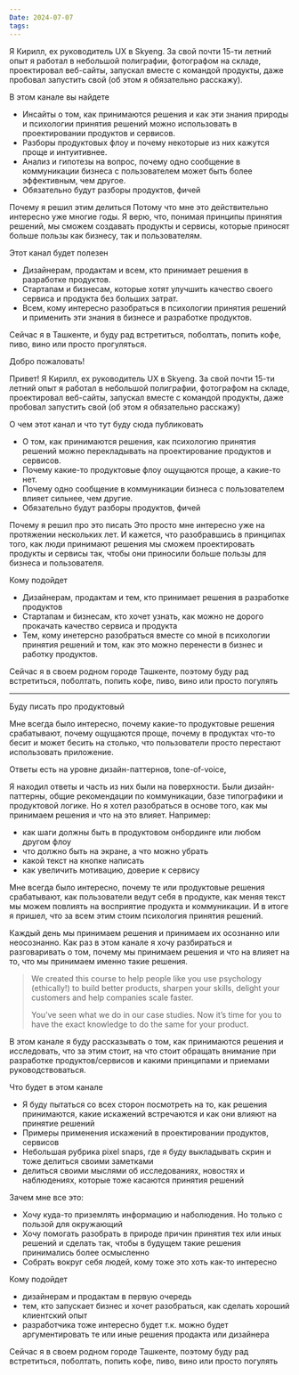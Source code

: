 ```yaml
---
Date: 2024-07-07
tags:
---
```

Я Кирилл, ex руководитель UX в Skyeng. За свой почти 15-ти летний опыт я работал в небольшой полиграфии, фотографом на складе, проектировал веб-сайты, запускал вместе с командой продукты, даже пробовал запустить свой (об этом я обязательно расскажу).

В этом канале вы найдете
- Инсайты о том, как принимаются решения и как эти знания природы и психологии принятия решений можно использовать в проектировании продуктов и сервисов.
- Разборы продуктовых флоу и почему некоторые из них кажутся проще и интуитивнее.
- Анализ и гипотезы на вопрос, почему одно сообщение в коммуникации бизнеса с пользователем может быть более эффективным, чем другое.
- Обязательно будут разборы продуктов, фичей 

Почему я решил этим делиться
Потому что мне это действительно интересно уже многие годы. Я верю, что, понимая принципы принятия решений, мы сможем создавать продукты и сервисы, которые приносят больше пользы как бизнесу, так и пользователям.

Этот канал будет полезен
- Дизайнерам, продактам и всем, кто принимает решения в разработке продуктов.
- Стартапам и бизнесам, которые хотят улучшить качество своего сервиса и продукта без больших затрат.
- Всем, кому интересно разобраться в психологии принятия решений и применить эти знания в бизнесе и разработке продуктов.

Сейчас я в Ташкенте, и буду рад встретиться, поболтать, попить кофе, пиво, вино или просто прогуляться.

Добро пожаловать!



Привет! 
Я Кирилл, ex руководитель UX в Skyeng. За свой почти 15-ти летний опыт я работал в небольшой полиграфии, фотографом на складе, проектировал веб-сайты, запускал вместе с командой продукты, даже пробовал запустить свой (об этом я обязательно расскажу)

О чем этот канал и что тут буду сюда публиковать
- О том, как принимаются решения, как психологию принятия решений можно перекладывать на проектирование продуктов и сервисов.
- Почему какие-то продуктовые флоу ощущаются проще, а какие-то нет. 
- Почему одно сообщение в коммуникации бизнеса с пользователем влияет сильнее, чем другие. 
- Обязательно будут разборы продуктов, фичей 

Почему я решил про это писать
Это просто мне интересно уже на протяжении нескольких лет. И кажется, что разобравшись в принципах того, как люди принимают решения мы сможем проектировать продукты и сервисы так, чтобы они приносили больше пользы для бизнеса и пользователя. 

Кому подойдет
- Дизайнерам, продактам и тем, кто принимает решения в разработке продуктов
- Стартапам и бизнесам, кто хочет узнать, как можно не дорого прокачать качество сервиса и продукта 
- Тем, кому инетерсно разобраться вместе со мной в психологии принятия решений и том, как это можно перенести в бизнес и работку продуктов. 

Сейчас я в своем родном городе Ташкенте, поэтому буду рад встретиться, поболтать, попить кофе, пиво, вино или просто погулять


---



Буду писать про продуктовый 

Мне всегда было интересно, почему какие-то продуктовые решения срабатывают, почему ощущаются проще, почему в продуктах что-то бесит и может бесить на столько, что пользователи просто перестают использовать приложение. 

Ответы есть на уровне дизайн-паттернов, tone-of-voice, 

Я находил ответы и часть из них были на поверхности. Были дизайн-паттерны, общие рекомендации по коммуникации, базе типографики и продуктовой логике. Но я хотел разобраться в основе того, как мы принимаем решения и что на это влияет. Например:
- как шаги должны быть в продуктовом онбординге или любом другом флоу
- что должно быть на экране, а что можно убрать
- какой текст на кнопке написать
- как увеличить мотивацию, доверие к сервису






Мне всегда было интересно, почему те или продуктовые решения срабатывают, как пользователи ведут себя в продукте, как меняя текст мы можем повлиять на восприятие продукта и коммуникации. И в итоге я пришел, что за всем этим стоим психология принятия решений. 

Каждый день мы принимаем решения и принимаем их осознанно или неосознанно. Как раз в этом канале я хочу разбираться и разговаривать о том, почему мы принимаем решения и что на влияет на то, что мы принимаем именно такие решения. 



>We created this course to help people like you use psychology (ethically!) to build better products, sharpen your skills, delight your customers and help companies scale faster.
>
>You’ve seen what we do in our case studies. Now it’s time for you to have the exact knowledge to do the same for your product.



В этом канале я буду рассказывать о том, как принимаются решения и исследовать, что за этим стоит, на что стоит обращать внимание при разработке продуктов/сервисов и какими принципами и приемами руководствоваться. 





Что будет в этом канале
- Я буду пытаться со всех сторон посмотреть на то, как решения принимаются, какие искажений встречаются и как они влияют на принятие решений
- Примеры применения искажений в проектировании продуктов, сервисов
- Небольшая рубрика pixel snaps, где я буду выкладывать скрин и тоже делиться своими заметками
- делиться своими мыслями об исследованиях, новостях и наблюдениях, которые тоже касаются принятия решений 

Зачем мне все это:
- Хочу куда-то приземлять информацию и наболюдения. Но только с пользой для окружающий
- Хочу помогать разобрать в природе причин принятия тех или иных решений и сделать так, чтобы в будущем такие решения принимались более осмысленно 
- Собрать вокруг себя людей, кому тоже это хоть как-то интересно 

Кому подойдет
- дизайнерам и продактам в первую очередь
- тем, кто запускает бизнес и хочет разобраться, как сделать хороший клиентский опыт
- разработчика тоже интересно будет т.к. можно будет аргументировать те или иные решения продакта или дизайнера 

Сейчас я в своем родном городе Ташкенте, поэтому буду рад встретиться, поболтать, попить кофе, пиво, вино или просто погулять

